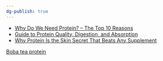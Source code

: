 ```yaml
---
dg-publish: true
---
```


* [Why Do We Need Protein? – The Top 10 Reasons](https://huel.com/pages/why-do-we-need-protein)
* [Guide to Protein Quality, Digestion, and Absorption](https://huel.com/pages/guide-protein-quality-digestion-absorption)
* [Why Protein Is the Skin Secret That Beats Any Supplement](https://huel.com/pages/why-protein-is-the-skin-secret-that-beats-any-supplement)

[Boba tea protein](https://bobateaprotein.com/collections/all-products/products/boba-bundle)